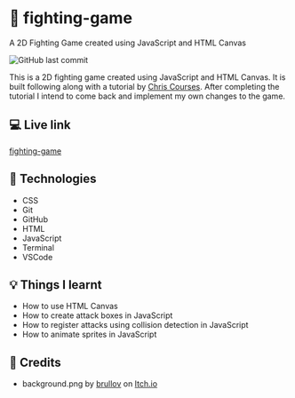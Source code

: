 # :ninja: fighting-game
A 2D Fighting Game created using JavaScript and HTML Canvas

![GitHub last commit](https://img.shields.io/github/last-commit/xanderbylo/fighting-game) 

This is a 2D fighting game created using JavaScript and HTML Canvas. It is built following along with a tutorial by [Chris Courses](https://www.youtube.com/watch?v=vyqbNFMDRGQ). After completing the tutorial I intend to come back and implement my own changes to the game.

## :computer: Live link

[fighting-game](https://xanderbylo.github.io/fighting-game/)

## :floppy_disk: Technologies

* CSS
* Git
* GitHub
* HTML
* JavaScript
* Terminal
* VSCode

## :bulb: Things I learnt

* How to use HTML Canvas
* How to create attack boxes in JavaScript
* How to register attacks using collision detection in JavaScript
* How to animate sprites in JavaScript

## :page_facing_up: Credits

* background.png by [brullov](https://brullov.itch.io) on [Itch.io](https://itch.io)